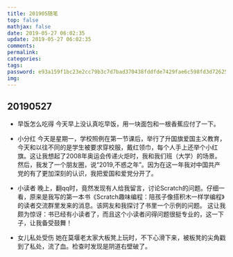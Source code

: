 ```yaml
---
title: 201905随笔
top: false
mathjax: false
date: 2019-05-27 06:02:35
update: 2019-05-27 06:02:35
comments:
permalink:
categories:
tags:
password: e93a159f1bc23e2cc79b3c7d7bad370438fddfde7429fae6c598fd3d726257a0
img:
---
```

## 20190527
- 早饭怎么吃得
今天早上没认真吃早饭，用一块面包和一根香蕉应付了一下。

- 小分红
今天是星期一，学校照例在第一节课后，举行了升国旗爱国主义教育，今天和以往不同的是学生被要求穿校服，戴红领巾，每个人手上还举个小红旗。这让我想起了2008年奥运会传递火炬时，我和我们班（大学）的场景。然后，我发了一个朋友圈，说“2019,不惑之年”。因为在这一年我对中国共产党的有了更加深刻的认识，我把爱国和爱党分开了。

- 小读者
晚上，翻qq时，竟然发现有人给我留言，讨论Scratch的问题。仔细一看，原来是我写的第一本书《Scratch趣味编程：陪孩子像搭积木一样学编程》的读者交流群里发来的消息。该网友和我探讨了书里一个示例的问题。
这让我颇为惊讶：书已经有小读者了，而且这个小读者问得问题很挺专业的，这一下子，让我备受鼓舞！

- 女儿私处受伤
她在莫堰老太家大板凳上玩时，不下心滑下来，被板凳的尖角戳到了私处，流了血。检查时发现是阴道右壁破了。
